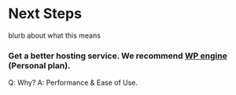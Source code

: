 # Next Steps

blurb about what this means

### Get a better hosting service.  We recommend [WP engine](http://wpengine.com/ "WP engine") (Personal plan).

Q: Why?
A: Performance & Ease of Use.

